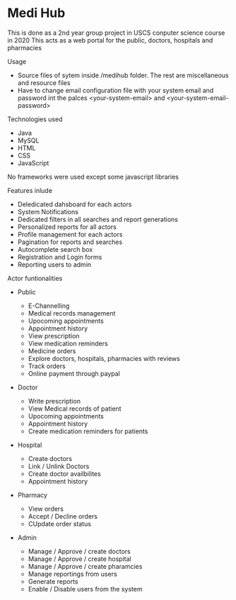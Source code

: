 # Medi Hub

This is done as a 2nd year group project in USCS conputer science course in 2020
This acts as a web portal for the public, doctors, hospitals and pharmacies

Usage
  - Source files of sytem inside /medihub folder. The rest are miscellaneous and resource files
  - Have to change email configuration file with your system email and password int the palces \<your-system-email> and \<your-system-email-password>

Technologies used
  - Java
  - MySQL
  - HTML
  - CSS
  - JavaScript
  
No frameworks were used except some javascript libraries

Features inlude
  - Deledicated dahsboard for each actors
  - System Notifications
  - Dedicated filters in all searches and report generations
  - Personalized reports for all actors
  - Profile management for each actors
  - Pagination for reports and searches
  - Autocomplete search box
  - Registration and Login forms
  - Reporting users to admin
  
Actor funtionalities
  - Public
    - E-Channelling
    - Medical records management
    - Upocoming appointments
    - Appointment history
    - View prescription
    - View medication reminders
    - Medicine orders
    - Explore doctors, hospitals, pharmacies with reviews
    - Track orders
    - Online payment through paypal
    
  - Doctor
    - Write prescription
    - View Medical records of patient
    - Upocoming appointments
    - Appointment history
    - Create medication reminders for patients

  - Hospital
    - Create doctors
    - Link / Unlink Doctors
    - Create doctor availbilites
    - Appointment history
    
  - Pharmacy
    - View orders
    - Accept / Decline orders
    - CUpdate order status

  - Admin
    - Manage / Approve / create doctors
    - Manage / Approve / create hospital
    - Manage / Approve / create pharamcies
    - Manage reportings from users
    - Generate reports
    - Enable / Disable users from the system
